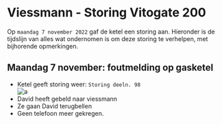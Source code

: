 # Viessmann - Storing Vitogate 200

Op `maandag 7 november 2022` gaf de ketel een storing aan. Hieronder is de tijdslijn van alles wat ondernomen is om deze storing te verhelpen, met bijhorende opmerkingen.

## Maandag 7 november: foutmelding op gasketel

* Ketel geeft storing weer: `Storing deeln. 98` \
  ![a](https://github.com/CumpsD/second-brain/raw/main/assets/viessmann/2022-11-07-storing.jpg "a")
* David heeft gebeld naar viessmann
* Ze gaan David terugbellen
* Geen telefoon meer gekregen.
